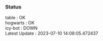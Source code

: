 ### Status


table : OK  
hogwarts : OK  
icy-bot : DOWN  
Latest Update : 2023-07-10 14:08:05.472437
